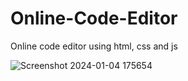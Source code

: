 # Online-Code-Editor
Online code editor using html, css and js

![Screenshot 2024-01-04 175654](https://github.com/TenE18/Online-Code-Editor/assets/136729116/9690cb92-5f05-4a51-a62d-6096a61c6cec)
